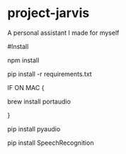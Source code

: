 # project-jarvis
A personal assistant I made for myself

#Install

npm install

pip install -r requirements.txt

IF ON MAC {

brew install portaudio

}

pip install pyaudio

pip install SpeechRecognition
